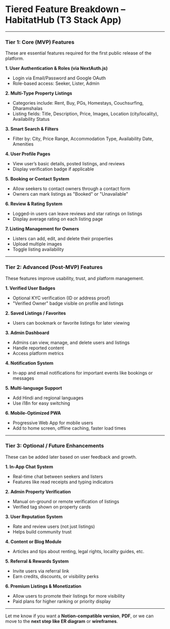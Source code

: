 # Tiered Feature Breakdown – HabitatHub (T3 Stack App)

---

### **Tier 1: Core (MVP) Features**

These are essential features required for the first public release of the platform.

**1. User Authentication & Roles (via NextAuth.js)**

* Login via Email/Password and Google OAuth
* Role-based access: Seeker, Lister, Admin

**2. Multi-Type Property Listings**

* Categories include: Rent, Buy, PGs, Homestays, Couchsurfing, Dharamshalas
* Listing fields: Title, Description, Price, Images, Location (city/locality), Availability Status

**3. Smart Search & Filters**

* Filter by: City, Price Range, Accommodation Type, Availability Date, Amenities

**4. User Profile Pages**

* View user’s basic details, posted listings, and reviews
* Display verification badge if applicable

**5. Booking or Contact System**

* Allow seekers to contact owners through a contact form
* Owners can mark listings as "Booked" or "Unavailable"

**6. Review & Rating System**

* Logged-in users can leave reviews and star ratings on listings
* Display average rating on each listing page

**7. Listing Management for Owners**

* Listers can add, edit, and delete their properties
* Upload multiple images
* Toggle listing availability

---

### **Tier 2: Advanced (Post-MVP) Features**

These features improve usability, trust, and platform management.

**1. Verified User Badges**

* Optional KYC verification (ID or address proof)
* "Verified Owner" badge visible on profile and listings

**2. Saved Listings / Favorites**

* Users can bookmark or favorite listings for later viewing

**3. Admin Dashboard**

* Admins can view, manage, and delete users and listings
* Handle reported content
* Access platform metrics

**4. Notification System**

* In-app and email notifications for important events like bookings or messages

**5. Multi-language Support**

* Add Hindi and regional languages
* Use i18n for easy switching

**6. Mobile-Optimized PWA**

* Progressive Web App for mobile users
* Add to home screen, offline caching, faster load times

---

### **Tier 3: Optional / Future Enhancements**

These can be added later based on user feedback and growth.

**1. In-App Chat System**

* Real-time chat between seekers and listers
* Features like read receipts and typing indicators

**2. Admin Property Verification**

* Manual on-ground or remote verification of listings
* Verified tag shown on property cards

**3. User Reputation System**

* Rate and review users (not just listings)
* Helps build community trust

**4. Content or Blog Module**

* Articles and tips about renting, legal rights, locality guides, etc.

**5. Referral & Rewards System**

* Invite users via referral link
* Earn credits, discounts, or visibility perks

**6. Premium Listings & Monetization**

* Allow users to promote their listings for more visibility
* Paid plans for higher ranking or priority display

---

Let me know if you want a **Notion-compatible version**, **PDF**, or we can move to the **next step like ER diagram** or **wireframes**.
